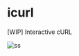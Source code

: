# icurl
[WIP] Interactive cURL  


![ss](https://user-images.githubusercontent.com/50506482/93444822-b97aa300-f90b-11ea-90f5-d3b38fffe8bb.png)
